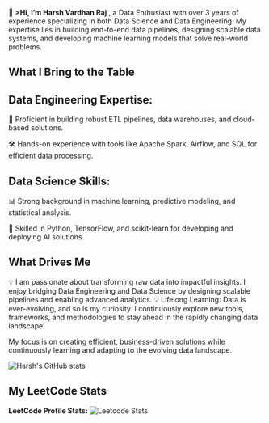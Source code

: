
 👋 **>Hi, I’m Harsh Vardhan Raj**  , a Data Enthusiast with over 3 years of experience specializing in both Data Science and Data Engineering. My expertise lies in building end-to-end data pipelines, designing scalable data systems, and developing machine learning models that solve real-world problems.

## What I Bring to the Table
## Data Engineering Expertise:
🔧 Proficient in building robust ETL pipelines, data warehouses, and cloud-based solutions.

🛠️ Hands-on experience with tools like Apache Spark, Airflow, and SQL for efficient data processing.

## Data Science Skills:
📊 Strong background in machine learning, predictive modeling, and statistical analysis.

🤖 Skilled in Python, TensorFlow, and scikit-learn for developing and deploying AI solutions.
## What Drives Me
💡  I am passionate about transforming raw data into impactful insights. I enjoy bridging Data Engineering and Data Science by designing scalable pipelines and enabling advanced analytics.
💡 Lifelong Learning: Data is ever-evolving, and so is my curiosity. I continuously explore new tools, frameworks, and methodologies to stay ahead in the rapidly changing data landscape.

My focus is on creating efficient, business-driven solutions while continuously learning and adapting to the evolving data landscape.

<!--
**harshf5/harshf5** is a ✨ _special_ ✨ repository because its `README.md` (this file) appears on your GitHub profile.

Here are some ideas to get you started:

- 🔭 I’m currently working on ...
- 🌱 I’m currently learning ...
- 👯 I’m looking to collaborate on ...
- 🤔 I’m looking for help with ...
- 💬 Ask me about ...
- 📫 How to reach me: ...
- 😄 Pronouns: ...
- ⚡ Fun fact: ...
-->

![Harsh's GitHub stats](https://github-readme-stats.vercel.app/api?username=harshf5&hide=contribs,prs)

## My LeetCode Stats

**LeetCode Profile Stats:**
![Leetcode Stats](https://leetcard.jacoblin.cool/Harsh_f5?theme=dark&font=Roboto%20Mono&ext=heatmap)
